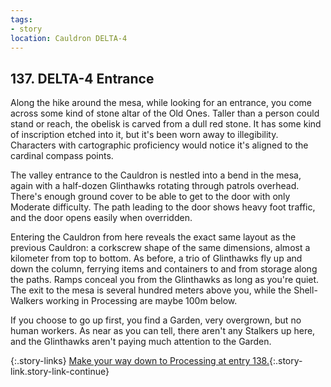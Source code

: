 ```yaml
---
tags:
- story
location: Cauldron DELTA-4
---
```


## 137. DELTA-4 Entrance

Along the hike around the mesa, while looking for an entrance, you come across some kind of stone altar of the Old Ones.
Taller than a person could stand or reach, the obelisk is carved from a dull red stone.
It has some kind of inscription etched into it, but it's been worn away to illegibility.
Characters with cartographic proficiency would notice it's aligned to the cardinal compass points.

The valley entrance to the Cauldron is nestled into a bend in the mesa, again with a half-dozen Glinthawks rotating through patrols overhead.
There's enough ground cover to be able to get to the door with only Moderate difficulty.
The path leading to the door shows heavy foot traffic, and the door opens easily when overridden.

Entering the Cauldron from here reveals the exact same layout as the previous Cauldron: a corkscrew shape of the same dimensions, almost a kilometer from top to bottom.
As before, a trio of Glinthawks fly up and down the column, ferrying items and containers to and from storage along the paths.
Ramps conceal you from the Glinthawks as long as you're quiet.
The exit to the mesa is several hundred meters above you, while the Shell-Walkers working in Processing are maybe 100m below.

If you choose to go up first, you find a Garden, very overgrown, but no human workers.
As near as you can tell, there aren't any Stalkers up here, and the Glinthawks aren't paying much attention to the Garden.

{:.story-links}
[Make your way down to Processing at entry 138.](138-delta4-processing.md){:.story-link.story-link-continue}

